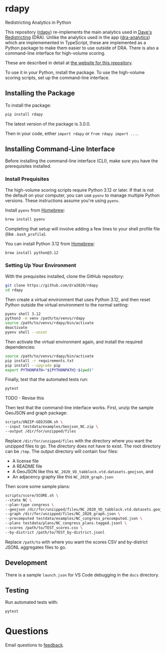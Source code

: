 # rdapy

Redistricting Analytics in Python

This repository ([rdapy](https://github.com/dra2020/rdapy)) re-implements 
the main analytics used in [Dave's Redistricting](https://davesredistricting.org/) (DRA).
Unlike the analytics used in the app ([dra-analytics](https://github.com/dra2020/dra-analytics))
which are implememented in TypeScript, 
these are implemented as a Python package to make them easier to use outside of DRA.
There is also a command-line interface for high-volume scoring.

These are described in detail at [the website for this repository](https://dra2020.github.io/rdapy/).

To use it in your Python, install the package.
To use the high-volume scoring scripts, set up the command-line interface.

## Installing the Package

To install the package:

```bash
pip install rdapy
```

The latest version of the package is 3.0.0.

Then in your code, either `import rdapy` or `from rdapy import ...`.

## Installing Command-Line Interface

Before installing the command-line interface (CLI),
make sure you have the prerequisites installed.

### Install Prequisites

The high-volume scoring scripts require Python 3.12 or later.
If that is not the default on your computer, 
you can use `pyenv` to manage multiple Python versions.
These instructions assume you're using `pyenv`.

Install `pyenv` from [Homebrew](https://formulae.brew.sh/formula/pyenv):

```bash
brew install pyenv
```

Completing that setup will involve adding a few lines to your shell profile file (like `.bash_profile`).

You can install Python 3.12 from [Homebrew](https://formulae.brew.sh/formula/python@3.12):

```bash
brew install python@3.12
```

### Setting Up Your Environment

With the prequisites installed, clone the GitHub repository:

```bash
git clone https://github.com/dra2020/rdapy
cd rdapy
```

Then create a virtual environment that uses Python 3.12, and 
then reset Python outside the virtual environment to the normal setting:

```bash
pyenv shell 3.12
python3 -m venv /path/to/venvs/rdapy
source /path/to/venvs/rdapy/bin/activate
deactivate
pyenv shell --unset
```

Then activate the virtual environment again, and install the required dependencies:

```bash
source /path/to/venvs/rdapy/bin/activate
pip install -r requirements.txt
pip install --upgrade pip
export PYTHONPATH="${PYTHONPATH}:$(pwd)"
```

Finally, test that the automated tests run:

```bash
pytest
```

TODO - Revise this

Then test that the command-line interface works. 
First, unzip the sample GeoJSON and graph package:

```bash
scripts/UNZIP-GEOJSON.sh \
--input testdata/examples/Geojson_NC.zip \
--output /dir/for/unzipped/files
```

Replace `/dir/for/unzipped/files` with the directory where you want the unzipped files to go.
The directory does not have to exist.
The root directory can be `/tmp`.
The output directory will contain four files:
- A license file
- A README file
- A GeoJSON like this `NC_2020_VD_tabblock.vtd.datasets.geojson`, and
- An adjacency graphy like this `NC_2020_graph.json`

Then score some sample plans:

```bash
scripts/score/SCORE.sh \
--state NC \
--plan-type congress \
--geojson /dir/for/unzipped/files/NC_2020_VD_tabblock.vtd.datasets.geojson \
--graph /dir/for/unzipped/files/NC_2020_graph.json \
--precomputed testdata/examples/NC_congress_precomputed.json \
--plans testdata/plans/NC_congress_plans.tagged.jsonl \
--scores /path/to/TEST_scores.csv \
--by-district /path/to/TEST_by-district.jsonl
```

Replace `/path/to` with where you want the scores CSV and by-district JSONL aggregates files to go.

## Development

There is a sample `launch.json` for VS Code debugging in the `docs` directory.

## Testing

Run automated tests with:

```bash
pytest
```

# Questions

Email questions to [feedback](mailto:feedback@davesredistricting.org?subject=Python-analytics).
